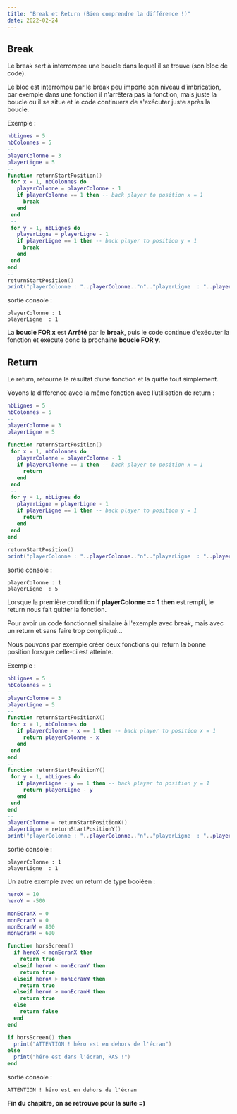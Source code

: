 ```yaml
---
title: "Break et Return (Bien comprendre la différence !)"
date: 2022-02-24
---
```


## **Break**

Le break sert à interrompre une boucle dans lequel il se trouve (son bloc de code).

Le bloc est interrompu par le break peu importe son niveau d’imbrication, par exemple dans une fonction il n'arrêtera pas la fonction, mais juste la boucle ou il se situe et le code continuera de s'exécuter juste après la boucle.

Exemple :

```lua
nbLignes = 5
nbColonnes = 5
--
playerColonne = 3
playerLigne = 5
--
function returnStartPosition()
 for x = 1, nbColonnes do
   playerColonne = playerColonne - 1
   if playerColonne == 1 then -- back player to position x = 1
     break
   end
 end
 --
 for y = 1, nbLignes do
   playerLigne = playerLigne - 1
   if playerLigne == 1 then -- back player to position y = 1
     break
   end
 end
end
--
returnStartPosition()
print("playerColonne : "..playerColonne.."n".."playerLigne  : "..playerLigne)
```

sortie console :
```
playerColonne : 1
playerLigne  : 1
```

La **boucle FOR x** est **Arrêté** par le **break**, puis le code continue d'exécuter la fonction et exécute donc la prochaine **boucle FOR y**.



## **Return**

Le return, retourne le résultat d’une fonction et la quitte tout simplement.

Voyons la différence avec la même fonction avec l’utilisation de return :

```lua
nbLignes = 5
nbColonnes = 5
--
playerColonne = 3
playerLigne = 5
--
function returnStartPosition()
 for x = 1, nbColonnes do
   playerColonne = playerColonne - 1
   if playerColonne == 1 then -- back player to position x = 1
     return
   end
 end
 --
 for y = 1, nbLignes do
   playerLigne = playerLigne - 1
   if playerLigne == 1 then -- back player to position y = 1
     return
   end
 end
end
--
returnStartPosition()
print("playerColonne : "..playerColonne.."n".."playerLigne  : "..playerLigne)
```

sortie console :
```
playerColonne : 1
playerLigne  : 5
```

Lorsque la première condition **if playerColonne == 1 then** est rempli, le return nous fait quitter la fonction.

Pour avoir un code fonctionnel similaire à l'exemple avec break, mais avec un return et sans faire trop compliqué…

Nous pouvons par exemple créer deux fonctions qui return la bonne position lorsque celle-ci est atteinte.

Exemple :

```lua
nbLignes = 5
nbColonnes = 5
--
playerColonne = 3
playerLigne = 5
--
function returnStartPositionX()
 for x = 1, nbColonnes do
   if playerColonne - x == 1 then -- back player to position x = 1
     return playerColonne - x
   end
 end
end
--
function returnStartPositionY()
 for y = 1, nbLignes do
   if playerLigne - y == 1 then -- back player to position y = 1
     return playerLigne - y
   end
 end
end
--
playerColonne = returnStartPositionX()
playerLigne = returnStartPositionY()
print("playerColonne : "..playerColonne.."n".."playerLigne  : "..playerLigne)
```

sortie console :
```
playerColonne : 1
playerLigne  : 1
```



Un autre exemple avec un return de type booléen :

```lua
heroX = 10
heroY = -500

monEcranX = 0
monEcranY = 0
monEcranW = 800
monEcranH = 600

function horsScreen()
  if heroX < monEcranX then 
    return true
  elseif heroY < monEcranY then 
    return true
  elseif heroX > monEcranW then 
    return true
  elseif heroY > monEcranH then 
    return true
  else
    return false
  end 
end 

if horsScreen() then 
  print("ATTENTION ! héro est en dehors de l'écran") 
else 
  print("héro est dans l'écran, RAS !") 
end
```

sortie console :
```
ATTENTION ! héro est en dehors de l'écran
```

**Fin du chapitre, on se retrouve pour la suite =)**
